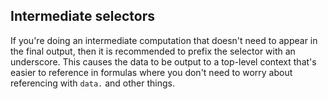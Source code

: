 
## Intermediate selectors
If you're doing an intermediate computation that doesn't need to appear in the final output, then it is recommended to prefix the selector with an underscore.
This causes the data to be output to a top-level context that's easier to reference in formulas where you don't need to worry about referencing with `data.` and other things.
